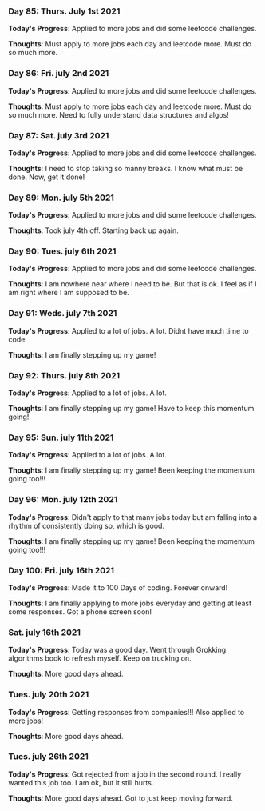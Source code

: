### Day 85: Thurs. July 1st 2021

**Today's Progress**: Applied to more jobs and did some leetcode challenges.

**Thoughts**: Must apply to more jobs each day and leetcode more. Must do so much more.

### Day 86: Fri. july 2nd 2021

**Today's Progress**: Applied to more jobs and did some leetcode challenges.

**Thoughts**: Must apply to more jobs each day and leetcode more. Must do so much more. Need to fully understand data structures and algos!

### Day 87: Sat. july 3rd 2021

**Today's Progress**: Applied to more jobs and did some leetcode challenges.

**Thoughts**: I need to stop taking so manny breaks. I know what must be done. Now, get it done!

### Day 89: Mon. july 5th 2021

**Today's Progress**: Applied to more jobs and did some leetcode challenges.

**Thoughts**: Took july 4th off. Starting back up again.

### Day 90: Tues. july 6th 2021

**Today's Progress**: Applied to more jobs and did some leetcode challenges.

**Thoughts**: I am nowhere near where I need to be. But that is ok. I feel as if I am right where I am supposed to be.

### Day 91: Weds. july 7th 2021

**Today's Progress**: Applied to a lot of jobs. A lot. Didnt have much time to code.

**Thoughts**: I am finally stepping up my game!

### Day 92: Thurs. july 8th 2021

**Today's Progress**: Applied to a lot of jobs. A lot. 

**Thoughts**: I am finally stepping up my game! Have to keep this momentum going!

### Day 95: Sun. july 11th 2021

**Today's Progress**: Applied to a lot of jobs. A lot. 

**Thoughts**: I am finally stepping up my game! Been keeping the momentum going too!!!

### Day 96: Mon. july 12th 2021

**Today's Progress**: Didn't apply to that many jobs today but am falling into a rhythm of consistently doing so, which is good.

**Thoughts**: I am finally stepping up my game! Been keeping the momentum going too!!!

### Day 100: Fri. july 16th 2021

**Today's Progress**: Made it to 100 Days of coding. Forever onward!

**Thoughts**: I am finally applying to more jobs everyday and getting at least some responses. Got a phone screen soon!

### Sat. july 16th 2021

**Today's Progress**: Today was a good day. Went through Grokking algorithms book to refresh myself. Keep on trucking on.

**Thoughts**: More good days ahead.

### Tues. july 20th 2021

**Today's Progress**: Getting responses from companies!!! Also applied to more jobs!

**Thoughts**: More good days ahead.

### Tues. july 26th 2021

**Today's Progress**: Got rejected from a job in the second round. I really wanted this job too. I am ok, but it still hurts.

**Thoughts**: More good days ahead. Got to just keep moving forward.



